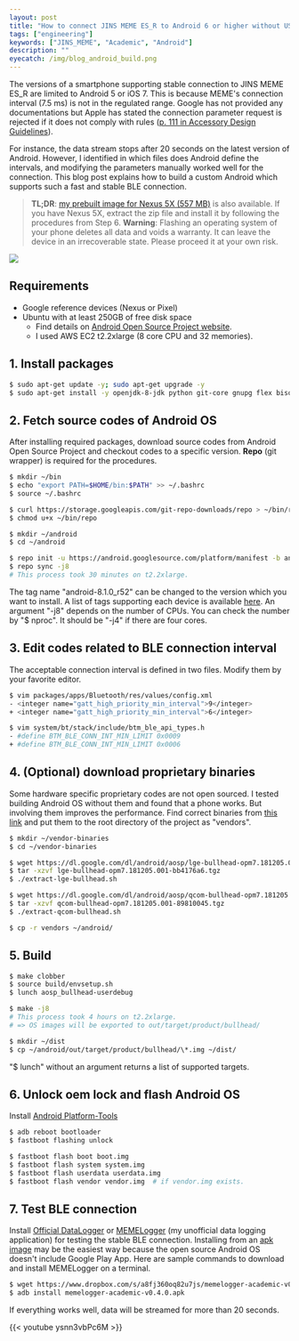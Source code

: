 ```yaml
---
layout: post
title: "How to connect JINS MEME ES_R to Android 6 or higher without USB BLE dongle"
tags: ["engineering"]
keywords: ["JINS_MEME", "Academic", "Android"]
description: ""
eyecatch: /img/blog_android_build.png
---
```


The versions of a smartphone supporting stable connection to JINS MEME ES_R are limited to Android 5 or iOS 7. This is because MEME's connection interval (7.5 ms) is not in the regulated range. Google has not provided any documentations but Apple has stated the connection parameter request is rejected if it does not comply with rules ([p. 111 in Accessory Design Guidelines](https://developer.apple.com/accessories/Accessory-Design-Guidelines.pdf)).

For instance, the data stream stops after 20 seconds on the latest version of Android. However, I identified in which files does Android define the intervals, and modifying the parameters manually worked well for the connection. This blog post explains how to build a custom Android which supports such a fast and stable BLE connection.

> **TL;DR**: [my prebuilt image for Nexus 5X (557 MB)](https://www.dropbox.com/s/4o84zqopoeo5n5m/nexus5x-android-81.zip?dl=1) is also available. If you have Nexus 5X, extract the zip file and install it by following the procedures from Step 6. **Warning**: Flashing an operating system of your phone deletes all data and voids a warranty. It can leave the device in an irrecoverable state. Please proceed it at your own risk.

![ ](/img/blog_android_build.png)

## Requirements

* Google reference devices (Nexus or Pixel)
* Ubuntu with at least 250GB of free disk space
  * Find details on [Android Open Source Project website](https://source.android.com/setup/build/requirements?hl=en).
  * I used AWS EC2 t2.2xlarge (8 core CPU and 32 memories).

## 1. Install packages
``` bash
$ sudo apt-get update -y; sudo apt-get upgrade -y
$ sudo apt-get install -y openjdk-8-jdk python git-core gnupg flex bison gperf build-essential zip curl zlib1g-dev gcc-multilib g++-multilib libc6-dev-i386 lib32ncurses5-dev x11proto-core-dev libx11-dev lib32z-dev ccache libgl1-mesa-dev libxml2-utils xsltproc unzip
```

## 2. Fetch source codes of Android OS

After installing required packages, download source codes from Android Open Source Project and checkout codes to a specific version. **Repo** (git wrapper) is required for the procedures.

``` bash
$ mkdir ~/bin
$ echo "export PATH=$HOME/bin:$PATH" >> ~/.bashrc
$ source ~/.bashrc

$ curl https://storage.googleapis.com/git-repo-downloads/repo > ~/bin/repo
$ chmod u+x ~/bin/repo

$ mkdir ~/android
$ cd ~/android

$ repo init -u https://android.googlesource.com/platform/manifest -b android-8.1.0_r52
$ repo sync -j8
# This process took 30 minutes on t2.2xlarge.
```

The tag name "android-8.1.0_r52" can be changed to the version which you want to install. A list of tags supporting each device is available [here](https://source.android.com/setup/start/build-numbers#source-code-tags-and-builds). An argument "-j8" depends on the number of CPUs. You can check the number by "$ nproc". It should be "-j4" if there are four cores.

## 3. Edit codes related to BLE connection interval

The acceptable connection interval is defined in two files. Modify them by your favorite editor.

``` bash
$ vim packages/apps/Bluetooth/res/values/config.xml
- <integer name="gatt_high_priority_min_interval">9</integer>
+ <integer name="gatt_high_priority_min_interval">6</integer>

$ vim system/bt/stack/include/btm_ble_api_types.h
- #define BTM_BLE_CONN_INT_MIN_LIMIT 0x0009
+ #define BTM_BLE_CONN_INT_MIN_LIMIT 0x0006
```

## 4. (Optional) download proprietary binaries

Some hardware specific proprietary codes are not open sourced. I tested building Android OS without them and found that a phone works. But involving them improves the performance. Find correct binaries from
[this link](https://developers.google.com/android/drivers) and put them to the root directory of the project as "vendors".

``` bash
$ mkdir ~/vendor-binaries
$ cd ~/vendor-binaries

$ wget https://dl.google.com/dl/android/aosp/lge-bullhead-opm7.181205.001-bb4176a6.tgz
$ tar -xzvf lge-bullhead-opm7.181205.001-bb4176a6.tgz
$ ./extract-lge-bullhead.sh

$ wget https://dl.google.com/dl/android/aosp/qcom-bullhead-opm7.181205.001-89810045.tgz
$ tar -xzvf qcom-bullhead-opm7.181205.001-89810045.tgz
$ ./extract-qcom-bullhead.sh

$ cp -r vendors ~/android/
```

## 5. Build

``` bash
$ make clobber
$ source build/envsetup.sh
$ lunch aosp_bullhead-userdebug

$ make -j8
# This process took 4 hours on t2.2xlarge.
# => OS images will be exported to out/target/product/bullhead/
```

``` bash
$ mkdir ~/dist
$ cp ~/android/out/target/product/bullhead/\*.img ~/dist/
```

"$ lunch" without an argument returns a list of supported targets.

## 6. Unlock oem lock and flash Android OS

Install [Android Platform-Tools](https://developer.android.com/studio/releases/platform-tools.html)

``` bash
$ adb reboot bootloader
$ fastboot flashing unlock

$ fastboot flash boot boot.img
$ fastboot flash system system.img
$ fastboot flash userdata userdata.img
$ fastboot flash vendor vendor.img  # if vendor.img exists.
```

## 7. Test BLE connection

Install [Official DataLogger](https://github.com/jins-meme/ES_R-DataLogger-for-Android) or [MEMELogger](https://play.google.com/store/apps/details?id=io.shoya.memelogger_android_academic) (my unofficial data logging application) for testing the stable BLE connection. Installing from an [apk image](https://www.dropbox.com/s/a8fj360oq82u7js/memelogger-academic-v0.4.0.apk?dl=1) may be the easiest way because the open source Android OS doesn't include Google Play App. Here are sample commands to download and install MEMELogger on a terminal.

``` bash
$ wget https://www.dropbox.com/s/a8fj360oq82u7js/memelogger-academic-v0.4.0.apk
$ adb install memelogger-academic-v0.4.0.apk
```

If everything works well, data will be streamed for more than 20 seconds.

{{< youtube ysnn3vbPc6M >}}
